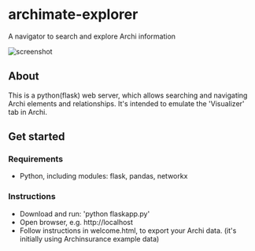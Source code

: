 # archimate-explorer
A navigator to search and explore Archi information

![screenshot](https://raw.githubusercontent.com/steve-vincent/archimate-explorer/master/screen.png "Screenshot")

## About
This is a python(flask) web server, which allows searching and navigating Archi elements and relationships. It's intended to emulate the 'Visualizer' tab in Archi.

## Get started

### Requirements
* Python, including modules: flask, pandas, networkx

### Instructions
- Download and run: 'python flaskapp.py'
- Open browser, e.g. http://localhost
- Follow instructions in welcome.html, to export your Archi data. (it's initially using Archinsurance example data)

